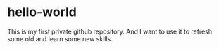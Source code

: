 # hello-world
This is my first private github repository.
And I want to use it to refresh some old and learn some new skills.
